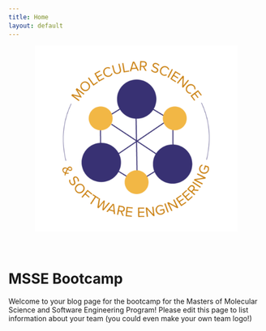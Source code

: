 ```yaml
---
title: Home
layout: default
---
```


<center><img src="images/msse-logo-bg.svg" alt="MSSE Logo" width="400"></center>
<br><br>

# MSSE Bootcamp

Welcome to your blog page for the bootcamp for the Masters of Molecular Science and Software Engineering Program! Please edit this page to list information about your team (you could even make your own team logo!)
